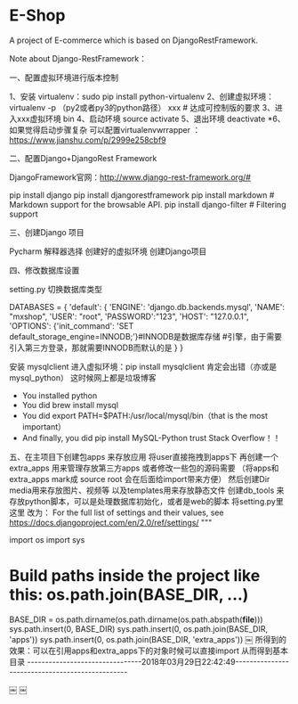 # E-Shop
A project of E-commerce which is based on DjangoRestFramework.

Note about Django-RestFramework：

一、配置虚拟环境进行版本控制

1、安装 virtualenv：sudo pip install python-virtualenv
2、创建虚拟环境：virtualenv -p （py2或者py3的python路径） xxx         # 达成可控制版的要求
3、进入xxx虚拟环境 bin 
4、启动环境 source activate
5、退出环境 deactivate
*6、如果觉得启动步骤复杂 可以配置virtualenvwrrapper ：https://www.jianshu.com/p/2999e258cbf9

二、配置Django+DjangoRest Framework 
 
DjangoFramework官网：http://www.django-rest-framework.org/#

pip install django
pip install djangorestframework
pip install markdown       # Markdown support for the browsable API.
pip install django-filter  # Filtering support

三、创建Django 项目

Pycharm 解释器选择 创建好的虚拟环境  创建Django项目

四、修改数据库设置

setting.py 切换数据库类型

DATABASES = {
    'default': {
        'ENGINE': 'django.db.backends.mysql',
        'NAME': "mxshop",
        'USER': "root",
        'PASSWORD':"123",
        'HOST': "127.0.0.1",
        'OPTIONS': {'init_command': 'SET default_storage_engine=INNODB;’}#INNODB是数据库存储
#引擎，由于需要引入第三方登录，那就需要INNODB而默认的是
    }
}

安装 mysqlclient   进入虚拟环境：pip install mysqlclient 肯定会出错（亦或是mysql_python）
这时候网上都是垃圾博客
* You installed python
* You did brew install mysql
* You did export PATH=$PATH:/usr/local/mysql/bin（that is the most important）
* And finally, you did pip install MySQL-Python 
trust Stack Overflow！！

五、在主项目下创建包apps 来存放应用
         将user直接拖拽到apps下
	 再创建一个extra_apps 用来管理存放第三方apps 或者修改一些包的源码需要
（将apps和extra_apps mark成 source root   会在后面给import带来方便）
	 然后创建Dir media用来存放图片、视频等   以及templates用来存放静态文件
	 创建db_tools 来存放python脚本，可以是处理数据库初始化，或者是web的脚本
将setting.py里这里
改为：
For the full list of settings and their values, see
https://docs.djangoproject.com/en/2.0/ref/settings/
"""

import os
import sys

# Build paths inside the project like this: os.path.join(BASE_DIR, ...)
BASE_DIR = os.path.dirname(os.path.dirname(os.path.abspath(__file__)))
sys.path.insert(0, BASE_DIR)
sys.path.insert(0, os.path.join(BASE_DIR, 'apps'))
sys.path.insert(0, os.path.join(BASE_DIR, 'extra_apps'))
￼
所得到的效果：可以在引用apps和extra_apps下的对象时候可以直接import
从而得到基本目录
--------------------------------2018年03月29日22:42:49------------------------------------------------

￼
￼
